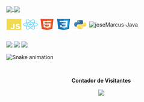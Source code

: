 <a href="https://github.com/joseMarcus">
<img height="180rem" align="center" src="https://github-readme-stats-sigma-five.vercel.app/api?username=joseMarcus&show_icons=true&theme=dracula&include_all_commits=true&count_private=true"/>
</a>
<a href="https://github.com/joseMarcus">
  <img height="180rem" align="center" src="https://github-readme-stats-sigma-five.vercel.app/api/top-langs/?username=joseMarcus&layout=compact&langs_count=7&theme=dracula" />
</a>
  <div style="display: inline_block"><br>
  <img align="center" alt="joseMarcus-Js" height="30" width="40" src="https://raw.githubusercontent.com/devicons/devicon/master/icons/javascript/javascript-plain.svg">
    <img align="center" alt="joseMarcus-React" height="30" width="40" src="https://raw.githubusercontent.com/devicons/devicon/master/icons/react/react-original.svg">
  <img align="center" alt="joseMarcus-HTML" height="30" width="40" src="https://raw.githubusercontent.com/devicons/devicon/master/icons/html5/html5-original.svg">
  <img align="center" alt="joseMarcus-CSS" height="30" width="40" src="https://raw.githubusercontent.com/devicons/devicon/master/icons/css3/css3-original.svg">
  <img align="center" alt="joseMarcus-Python" height="30" width="40" src="https://raw.githubusercontent.com/devicons/devicon/master/icons/python/python-original.svg">
  <img align="center" alt="joseMarcus-Java" height="30" width="40" src="https://cdn.jsdelivr.net/gh/devicons/devicon/icons/java/java-original.svg" />
</div>
  
  ##
  
  <div> 
  <a href="https://www.instagram.com/jmvcs155/" target="_blank"><img src="https://img.shields.io/badge/-Instagram-%23E4405F?style=for-the-badge&logo=instagram&logoColor=white" target="_blank"></a> 
  <a href = "jose.marcus@academico.ifpb.edu.br"><img src="https://img.shields.io/badge/-Gmail-%23333?style=for-the-badge&logo=gmail&logoColor=white" target="_blank"></a>
  <a href="http://linkedin.com/in/jos%C3%A9-marcus-31b79b178" target="_blank"><img src="https://img.shields.io/badge/-LinkedIn-%230077B5?style=for-the-badge&logo=linkedin&logoColor=white" target="_blank"></a> 

 
  ![Snake animation](https://github.com/joseMarcus/joseMarcus/blob/output/github-contribution-grid-snake.svg)
</div>
<div align="center">
<br><p align="center"><b>Contador de Visitantes</b></p>  
<p align="center"><img align="center" src="https://profile-counter.glitch.me/{joseMarcus}/count.svg" /></p> 
<br>
</div>

